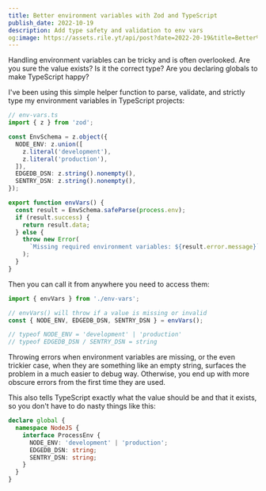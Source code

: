 ```yaml
---
title: Better environment variables with Zod and TypeScript
publish_date: 2022-10-19
description: Add type safety and validation to env vars
og:image: https://assets.rile.yt/api/post?date=2022-20-19&title=Better%20environment%20variables%20with%20Zod%20and%20TypeScript
---
```


Handling environment variables can be tricky and is often overlooked. Are you sure the value exists? Is it the correct type? Are you declaring globals to make TypeScript happy?

I've been using this simple helper function to parse, validate, and strictly type my environment variables in TypeScript projects:

```ts
// env-vars.ts
import { z } from 'zod';

const EnvSchema = z.object({
  NODE_ENV: z.union([
    z.literal('development'),
    z.literal('production'),
  ]),
  EDGEDB_DSN: z.string().nonempty(),
  SENTRY_DSN: z.string().nonempty(),
});

export function envVars() {
  const result = EnvSchema.safeParse(process.env);
  if (result.success) {
    return result.data;
  } else {
    throw new Error(
      `Missing required environment variables: ${result.error.message}`
    );
  }
}
```

Then you can call it from anywhere you need to access them:

```ts
import { envVars } from './env-vars';

// envVars() will throw if a value is missing or invalid
const { NODE_ENV, EDGEDB_DSN, SENTRY_DSN } = envVars();

// typeof NODE_ENV = 'development' | 'production'
// typeof EDGEDB_DSN / SENTRY_DSN = string
```

Throwing errors when environment variables are missing, or the even trickier case, when they are something like an empty string, surfaces the problem in a much easier to debug way. Otherwise, you end up with more obscure errors from the first time they are used.

This also tells TypeScript exactly what the value should be and that it exists, so you don't have to do nasty things like this:

```ts
declare global {
  namespace NodeJS {
    interface ProcessEnv {
      NODE_ENV: 'development' | 'production';
      EDGEDB_DSN: string;
      SENTRY_DSN: string;
    }
  }
}
```
